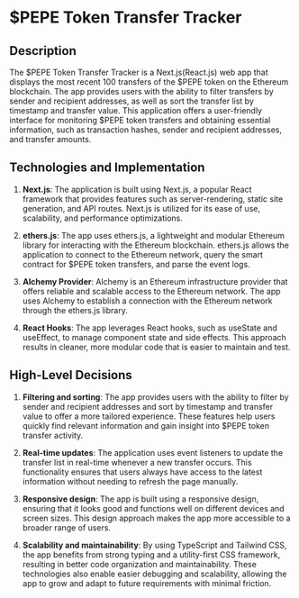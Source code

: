 # $PEPE Token Transfer Tracker

## Description

The $PEPE Token Transfer Tracker is a Next.js(React.js) web app that displays the most recent 100 transfers of the $PEPE token on the Ethereum blockchain. The app provides users with the ability to filter transfers by sender and recipient addresses, as well as sort the transfer list by timestamp and transfer value. This application offers a user-friendly interface for monitoring $PEPE token transfers and obtaining essential information, such as transaction hashes, sender and recipient addresses, and transfer amounts.

## Technologies and Implementation

1. **Next.js**: The application is built using Next.js, a popular React framework that provides features such as server-rendering, static site generation, and API routes. Next.js is utilized for its ease of use, scalability, and performance optimizations.

2. **ethers.js**: The app uses ethers.js, a lightweight and modular Ethereum library for interacting with the Ethereum blockchain. ethers.js allows the application to connect to the Ethereum network, query the smart contract for $PEPE token transfers, and parse the event logs.

3. **Alchemy Provider**: Alchemy is an Ethereum infrastructure provider that offers reliable and scalable access to the Ethereum network. The app uses Alchemy to establish a connection with the Ethereum network through the ethers.js library.

4. **React Hooks**: The app leverages React hooks, such as useState and useEffect, to manage component state and side effects. This approach results in cleaner, more modular code that is easier to maintain and test.

## High-Level Decisions

1. **Filtering and sorting**: The app provides users with the ability to filter by sender and recipient addresses and sort by timestamp and transfer value to offer a more tailored experience. These features help users quickly find relevant information and gain insight into $PEPE token transfer activity.

2. **Real-time updates**: The application uses event listeners to update the transfer list in real-time whenever a new transfer occurs. This functionality ensures that users always have access to the latest information without needing to refresh the page manually.

3. **Responsive design**: The app is built using a responsive design, ensuring that it looks good and functions well on different devices and screen sizes. This design approach makes the app more accessible to a broader range of users.

4. **Scalability and maintainability**: By using TypeScript and Tailwind CSS, the app benefits from strong typing and a utility-first CSS framework, resulting in better code organization and maintainability. These technologies also enable easier debugging and scalability, allowing the app to grow and adapt to future requirements with minimal friction.
